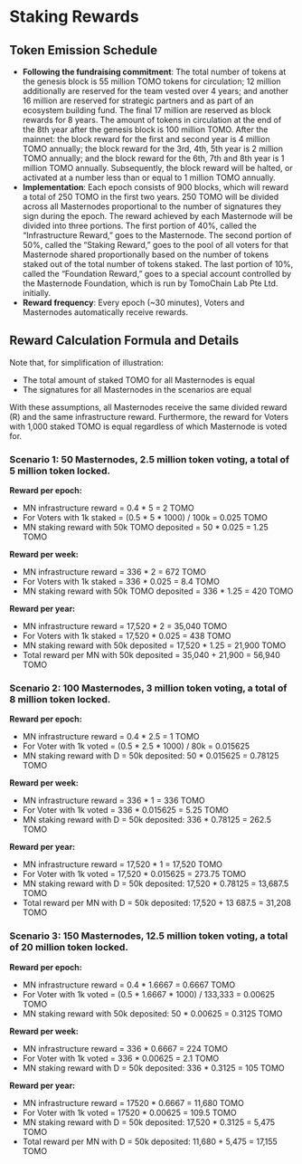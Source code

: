 # Staking Rewards

## Token Emission Schedule

* **Following the fundraising commitment**: The total number of tokens at the genesis block is 55 million TOMO tokens for circulation; 12 million additionally are reserved for the team vested over 4 years; and another 16 million are reserved for strategic partners and as part of an ecosystem building fund. The final 17 million are reserved as block rewards for 8 years. The amount of tokens in circulation at the end of the 8th year after the genesis block is 100 million TOMO. After the mainnet: the block reward for the first and second year is 4 million TOMO annually; the block reward for the 3rd, 4th, 5th year is 2 million TOMO annually; and the block reward for the 6th, 7th and 8th year is 1 million TOMO annually. Subsequently, the block reward will be halted, or activated at a number less than or equal to 1 million TOMO annually.
* **Implementation**: Each epoch consists of 900 blocks, which will reward a total of 250 TOMO in the first two years. 250 TOMO will be divided across all Masternodes proportional to the number of signatures they sign during the epoch. The reward achieved by each Masternode will be divided into three portions. The first portion of 40%, called the “Infrastructure Reward,” goes to the Masternode. The second portion of 50%, called the “Staking Reward,” goes to the pool of all voters for that Masternode shared proportionally based on the number of tokens staked out of the total number of tokens staked. The last portion of 10%, called the “Foundation Reward,” goes to a special account controlled by the Masternode Foundation, which is run by TomoChain Lab Pte Ltd. initially.
* **Reward frequency**:  Every epoch (\~30 minutes), Voters and Masternodes automatically receive rewards.

## Reward Calculation Formula and Details

Note that, for simplification of illustration:

* The total amount of staked TOMO for all Masternodes is equal
* The signatures for all Masternodes in the scenarios are equal

With these assumptions, all Masternodes receive the same divided reward (R) and the same infrastructure reward. Furthermore, the reward for Voters with 1,000 staked TOMO is equal regardless of which Masternode is voted for.

### Scenario 1: 50 Masternodes, 2.5 million token voting, a total of 5 million token locked.

**Reward per epoch:**

* MN infrastructure reward = 0.4 \* 5 = 2 TOMO
* For Voters with 1k staked = (0.5 \* 5 \* 1000) / 100k = 0.025 TOMO
* MN staking reward with 50k TOMO deposited = 50 \* 0.025 = 1.25 TOMO

**Reward per week:**

* MN infrastructure reward = 336 \* 2 = 672 TOMO
* For Voters with 1k staked = 336 \* 0.025 = 8.4 TOMO
* MN staking reward with 50k TOMO deposited = 336 \* 1.25 = 420 TOMO

**Reward per year:**

* MN infrastructure reward = 17,520 \* 2 = 35,040 TOMO
* For Voters with 1k staked = 17,520 \* 0.025 = 438 TOMO
* MN staking reward with 50k deposited = 17,520 \* 1.25 = 21,900 TOMO
* Total reward per MN with 50k deposited = 35,040 + 21,900 = 56,940 TOMO

### Scenario 2: 100 Masternodes, 3 million token voting, a total of 8 million token locked.

**Reward per epoch:**

* MN infrastructure reward = 0.4 \* 2.5 = 1 TOMO
* For Voter with 1k voted = (0.5 \* 2.5 \* 1000) / 80k = 0.015625
* MN staking reward with D = 50k deposited: 50 \* 0.015625 = 0.78125 TOMO

**Reward per week:**

* MN infrastructure reward = 336 \* 1 = 336 TOMO
* For Voter with 1k voted = 336 \* 0.015625 = 5.25 TOMO
* MN staking reward with D = 50k deposited: 336 \* 0.78125 = 262.5 TOMO

**Reward per year:**

* MN infrastructure reward = 17,520 \* 1 = 17,520 TOMO
* For Voter with 1k voted = 17,520 \* 0.015625 = 273.75 TOMO
* MN staking reward with D = 50k deposited: 17,520 \* 0.78125 = 13,687.5 TOMO
* Total reward per MN with D = 50k deposited: 17,520 + 13 687.5 = 31,208 TOMO

### Scenario 3: 150 Masternodes, 12.5 million token voting, a total of 20 million token locked.

**Reward per epoch:**

* MN infrastructure reward = 0.4 \* 1.6667 = 0.6667 TOMO
* For Voter with 1k voted = (0.5 \* 1.6667 \* 1000) / 133,333 = 0.00625 TOMO
* MN staking reward with 50k deposited: 50 \* 0.00625 = 0.3125 TOMO

**Reward per week:**

* MN infrastructure reward = 336 \* 0.6667 = 224 TOMO
* For Voter with 1k voted = 336 \* 0.00625 = 2.1 TOMO
* MN staking reward with D = 50k deposited: 336 \* 0.3125 = 105 TOMO

**Reward per year:**

* MN infrastructure reward = 17520 \* 0.6667 = 11,680 TOMO
* For Voter with 1k voted = 17520 \* 0.00625 = 109.5 TOMO
* MN staking reward with D = 50k deposited: 17,520 \* 0.3125 = 5,475 TOMO
* Total reward per MN with D = 50k deposited: 11,680 + 5,475 = 17,155 TOMO
